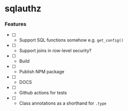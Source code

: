 # sqlauthz

### Features

- [ ] - Support SQL functions somehow e.g. `get_config()`

- [ ] - Support joins in row-level security?

- [ ] - Build

- [ ] - Publish NPM package

- [ ] - DOCS

- [ ] - Github actions for tests

- [ ] - Class annotations as a shorthand for `.type`
